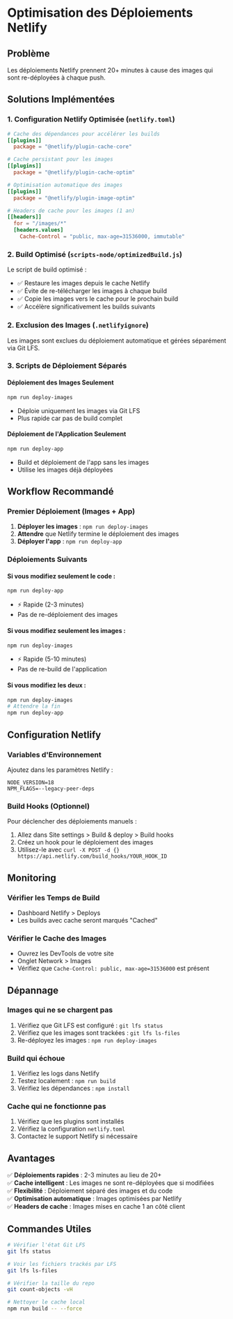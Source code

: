 # Optimisation des Déploiements Netlify

## Problème
Les déploiements Netlify prennent 20+ minutes à cause des images qui sont re-déployées à chaque push.

## Solutions Implémentées

### 1. Configuration Netlify Optimisée (`netlify.toml`)

```toml
# Cache des dépendances pour accélérer les builds
[[plugins]]
  package = "@netlify/plugin-cache-core"

# Cache persistant pour les images
[[plugins]]
  package = "@netlify/plugin-cache-optim"

# Optimisation automatique des images
[[plugins]]
  package = "@netlify/plugin-image-optim"

# Headers de cache pour les images (1 an)
[[headers]]
  for = "/images/*"
  [headers.values]
    Cache-Control = "public, max-age=31536000, immutable"
```

### 2. Build Optimisé (`scripts-node/optimizedBuild.js`)

Le script de build optimisé :
- ✅ Restaure les images depuis le cache Netlify
- ✅ Évite de re-télécharger les images à chaque build
- ✅ Copie les images vers le cache pour le prochain build
- ✅ Accélère significativement les builds suivants

### 2. Exclusion des Images (`.netlifyignore`)

Les images sont exclues du déploiement automatique et gérées séparément via Git LFS.

### 3. Scripts de Déploiement Séparés

#### Déploiement des Images Seulement
```bash
npm run deploy-images
```
- Déploie uniquement les images via Git LFS
- Plus rapide car pas de build complet

#### Déploiement de l'Application Seulement
```bash
npm run deploy-app
```
- Build et déploiement de l'app sans les images
- Utilise les images déjà déployées

## Workflow Recommandé

### Premier Déploiement (Images + App)
1. **Déployer les images** : `npm run deploy-images`
2. **Attendre** que Netlify termine le déploiement des images
3. **Déployer l'app** : `npm run deploy-app`

### Déploiements Suivants

#### Si vous modifiez seulement le code :
```bash
npm run deploy-app
```
- ⚡ Rapide (2-3 minutes)
- Pas de re-déploiement des images

#### Si vous modifiez seulement les images :
```bash
npm run deploy-images
```
- ⚡ Rapide (5-10 minutes)
- Pas de re-build de l'application

#### Si vous modifiez les deux :
```bash
npm run deploy-images
# Attendre la fin
npm run deploy-app
```

## Configuration Netlify

### Variables d'Environnement
Ajoutez dans les paramètres Netlify :
```
NODE_VERSION=18
NPM_FLAGS=--legacy-peer-deps
```

### Build Hooks (Optionnel)
Pour déclencher des déploiements manuels :
1. Allez dans Site settings > Build & deploy > Build hooks
2. Créez un hook pour le déploiement des images
3. Utilisez-le avec `curl -X POST -d {} https://api.netlify.com/build_hooks/YOUR_HOOK_ID`

## Monitoring

### Vérifier les Temps de Build
- Dashboard Netlify > Deploys
- Les builds avec cache seront marqués "Cached"

### Vérifier le Cache des Images
- Ouvrez les DevTools de votre site
- Onglet Network > Images
- Vérifiez que `Cache-Control: public, max-age=31536000` est présent

## Dépannage

### Images qui ne se chargent pas
1. Vérifiez que Git LFS est configuré : `git lfs status`
2. Vérifiez que les images sont trackées : `git lfs ls-files`
3. Re-déployez les images : `npm run deploy-images`

### Build qui échoue
1. Vérifiez les logs dans Netlify
2. Testez localement : `npm run build`
3. Vérifiez les dépendances : `npm install`

### Cache qui ne fonctionne pas
1. Vérifiez que les plugins sont installés
2. Vérifiez la configuration `netlify.toml`
3. Contactez le support Netlify si nécessaire

## Avantages

✅ **Déploiements rapides** : 2-3 minutes au lieu de 20+  
✅ **Cache intelligent** : Les images ne sont re-déployées que si modifiées  
✅ **Flexibilité** : Déploiement séparé des images et du code  
✅ **Optimisation automatique** : Images optimisées par Netlify  
✅ **Headers de cache** : Images mises en cache 1 an côté client  

## Commandes Utiles

```bash
# Vérifier l'état Git LFS
git lfs status

# Voir les fichiers trackés par LFS
git lfs ls-files

# Vérifier la taille du repo
git count-objects -vH

# Nettoyer le cache local
npm run build -- --force
``` 